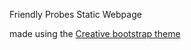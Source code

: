 Friendly Probes Static Webpage

made using the [Creative bootstrap theme](https://startbootstrap.com/template-overviews/creative/)
